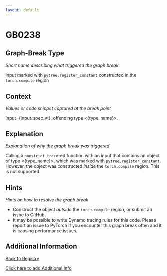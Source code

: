 ```yaml
---
layout: default
---
```

# GB0238

## Graph-Break Type
*Short name describing what triggered the graph break*

Input marked with `pytree.register_constant` constructed in the `torch.compile` region

## Context
*Values or code snippet captured at the break point*

Input={input_spec_vt}, offending type <{type_name}>.

## Explanation
*Explanation of why the graph break was triggered*

Calling a `nonstrict_trace`-ed function with an input that contains an object of type <{type_name}>, which was marked with `pytree.register_constant`. However, the object was constructed _inside_ the `torch.compile` region. This is not supported.

## Hints
*Hints on how to resolve the graph break*

- Construct the object _outside_ the `torch.compile` region, or submit an issue to GitHub.
- It may be possible to write Dynamo tracing rules for this code. Please report an issue to PyTorch if you encounter this graph break often and it is causing performance issues.


## Additional Information

<!-- ADDITIONAL INFORMATION START - Add custom information below this line -->

<!-- ADDITIONAL INFORMATION END -->

[Back to Registry](../index.html)

[Click here to add Additional Info](https://github.com/pytorch-labs/compile-graph-break-site/edit/main/docs/gb/gb0238.md)

